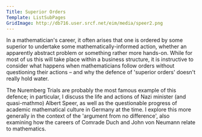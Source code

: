```yaml
---
Title: Superior Orders
Template: ListSubPages
GridImage: http://db716.user.srcf.net/eim/media/speer2.png
---
```


In a mathematician's career, it often arises that one is ordered by some superior to undertake some mathematically-informed action, whether an apparently abstract problem or something rather more hands-on. While for most of us this will take place within a business structure, it is instructive to consider what happens when mathematicians follow orders without questioning their actions – and why the defence of 'superior orders' doesn't really hold water. 

The Nuremberg Trials are probably the most famous example of this defence; in particular, I discuss the life and actions of Nazi minister (and quasi-mathmo) Albert Speer, as well as the questionable progress of academic mathematical culture in Germany at the time. I explore this more generally in the context of the 'argument from no difference', also examining how the careers of Comrade Duch and John von Neumann relate to mathematics. 

